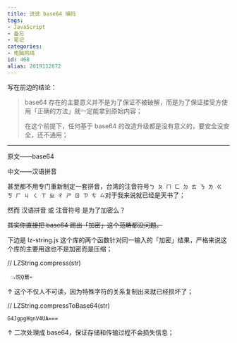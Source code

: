 ```yaml
---
title: 说说 base64 编码
tags:
- JavaScript
- 备忘
- 笔记
categories:
- 电脑网络
id: 468
alias: 2019112672
---
```


写在前边的结论：

> base64 存在的主要意义并不是为了保证不被破解，而是为了保证接受方使用「正确的方法」就一定能拿到原始内容；
>
> 在这个前提下，任何基于 base64 的改造升级都是没有意义的，要安全没安全，还不通用；

-------------

原文——base64

中文——汉语拼音

<!--more-->

甚至都不用专门重新制定一套拼音，台湾的注音符号`ㄅ ㄆ ㄇ ㄈ ㄉ ㄊ ㄋ ㄌ ㄍ ㄎ ㄏ ㄐ ㄑ ㄒ ㄓ ㄔ ㄕ ㄖ ㄗ ㄘ ㄙ`对于我来说就已经是天书了；

然而 汉语拼音 或 注音符号 是为了加密么？

~~其实你直接把 base64 踢出「加密」这个范畴都没问题。~~

下边是 lz-string.js 这个库的两个函数针对同一输入的「加密」结果，严格来说这个库的主要用途也不是加密而是压缩；

// LZString.compress(str)

` ᮂ悦Ǫ鵞᐀`

↑ 这个不仅人不可读，因为特殊字符的关系复制出来就已经损坏了；

// LZString.compressToBase64(str)

`G4JgpgHqnV4UA===`

↑ 二次处理成 base64，保证存储和传输过程不会损失信息；
